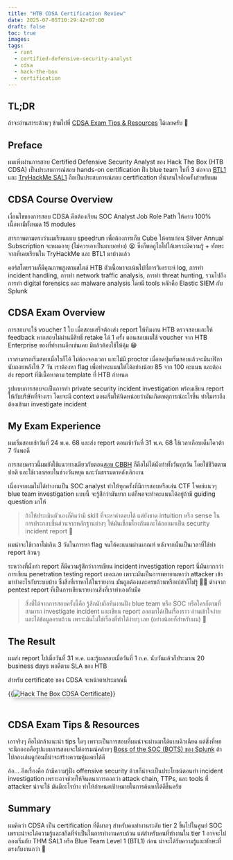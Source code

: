 ```yaml
---
title: "HTB CDSA Certification Review"
date: 2025-07-05T10:29:42+07:00
draft: false
toc: true
images:
tags:
  - rant
  - certified-defensive-security-analyst
  - cdsa
  - hack-the-box
  - certification
---
```


## TL;DR
ถ้าจะอ่านสาระล้วนๆ ข้ามไปที่ [CDSA Exam Tips & Resources](#cdsa-exam-tips--resources) ได้เลยครับ 🤣

## Preface
ผมเพิ่งผ่านการสอบ Certified Defensive Security Analyst ของ Hack The Box (HTB CDSA) เป็นประสบการณ์สอบ hands-on certification ฝั่ง blue team ใบที่ 3 ต่อจาก [BTL1](/posts/btl1-certification-review) และ [TryHackMe SAL1](/posts/thm-sal1-certification-review) ถือเป็นประสบการณ์สอบ certification ที่น่าสนใจอีกครั้งสำหรับผม

<center><div data-iframe-width="150" data-iframe-height="270" data-share-badge-id="b1267119-d67d-4bad-a690-2d57a747c226" data-share-badge-host="https://www.credly.com"></div><script type="text/javascript" async src="//cdn.credly.com/assets/utilities/embed.js"></script></center>

## CDSA Course Overview
เงื่อนไขของการสอบ CDSA คือต้องเรียน SOC Analyst Job Role Path ให้ครบ 100% เนื้อหามีทั้งหมด 15 modules

สารภาพตามตรงว่าผมเรียนแบบ speedrun เพื่อต้องการเก็บ Cube ให้ครบก่อน Silver Annual Subscription จะหมดอายุ (ไม่ควรเอาเป็นแบบอย่าง) 😫 ซึ่งก็พอถูไถไปได้เพราะมีความรู้ + ทักษะจากที่เคยเรียนใน TryHackMe และ BTL1 มาบ้างแล้ว

คอร์สโดยรวมก็มีคุณภาพสูงตามสไตล์ HTB ตัวเนื้อหาจะเน้นไปที่การวิเคราะห์ log, การทำ incident handling, การทำ network traffic analysis, การทำ threat hunting, รวมไปถึงการทำ digital forensics และ malware analysis โดยมี tools หลักคือ Elastic SIEM กับ Splunk

## CDSA Exam Overview
การสอบจะใช้ voucher 1 ใบ เมื่อสอบเสร็จต้องส่ง report ให้ทีมงาน HTB ตรวจสอบและให้ feedback หากสอบไม่ผ่านมีสิทธิ์ retake ได้ 1 ครั้ง ตอนสอบผมใช้ voucher จาก HTB Enterprise ของที่ทำงานอีกเช่นเคย มีแล้วต้องใช้ให้คุ้ม 😁

เราสามารถเริ่มสอบเมื่อไรก็ได้ ไม่ต้องจองเวลา และไม่มี proctor เมื่อกดปุ่มเริ่มสอบแล้วจะมีนาฬิกานับถอยหลังให้ 7 วัน เราต้องหา flag เพื่อทำคะแนนให้ได้อย่างน้อย 85 จาก 100 คะแนน และต้องส่ง report ที่มีเนื้อหาตาม template ที่ HTB กำหนด

รูปแบบการสอบจะเป็นการทำ private security incident investigation พร้อมเขียน report ให้กับบริษัทที่จ้างเรา โดยจะมี context ตอนเริ่มให้นิดหน่อยว่ามันเกิดเหตุการณ์อะไรขึ้น ทำไมเราถึงต้องเข้ามา investigate incident

## My Exam Experience
ผมเริ่มสอบเช้าวันที่ 24 พ.ค. 68 และส่ง report ตอนเช้าวันที่ 31 พ.ค. 68 ใช้เวลาเกือบเต็มโควต้า 7 วันพอดี

การสอบคราวนี้ผมยังใช้แนวทางเดียวกับตอน[สอบ CBBH](/posts/htb-cbbh-certification-review) ก็คือไม่ได้นั่งทำทั้งวันทุกวัน โดยใช้ชีวิตตามปกติ และใช้เวลาสอบในช่วงวันหยุด และวันธรรมดาหลังเลิกงาน

เนื่องจากผมไม่ได้ทำงานเป็น SOC analyst ทำให้ทุกครั้งที่มีการสอบหรือเล่น CTF โจทย์แนวๆ blue team investigation แบบนี้ จะรู้สึกว่ามันยาก แต่ก็พอจะทำคะแนนได้อยู่ถ้ามี guiding question มาให้ 

> ถ้าให้ประเมินตัวเองก็คิดว่ามี skill ที่จะหาคำตอบได้ แต่ยังขาด intuition หรือ sense ในการประกอบชิ้นส่วนจากหลักฐานต่างๆ ให้มันเชื่อมโยงกันและได้ออกมาเป็น security incident report 🥺

ผมน่าจะใช้เวลาไม่เกิน 3 วันในการหา flag จนได้คะแนนผ่านเกณฑ์ หลังจากนั้นเป็นเวลาที่ใช้ทำ report ล้วนๆ

ระหว่างที่นั่งทำ report ก็มีความรู้สึกว่าการเขียน incident investigation report นี่มันยากกว่าการเขียน penetration testing report เยอะเลย เพราะมันเป็นการพยายามหาว่า attacker เข้ามาทำอะไรกับระบบบ้าง ซึ่งสิ่งที่เราหาได้ในรายงาน มันถูกต้องและครบถ้วนหรือเปล่าก็ไม่รู้ 😵‍💫 ต่างจาก pentest report ที่เป็นการเขียนรายงานสิ่งที่เราทำเองกับมือ

> สิ่งที่ได้จากการสอบครั้งนี้คือ รู้สึกนับถือทีมงานฝั่ง blue team หรือ SOC หรือใครก็ตามที่สามารถ investigate incident และเขียน report ออกมาได้เป็นเรื่องราว อ่านเข้าใจง่าย และได้ข้อมูลครบถ้วน เพราะมันไม่ใช่เรื่องที่ทำได้ง่ายๆ เลย (อย่างน้อยก็สำหรับผม) 🙏

## The Result
ผมส่ง report ไปเมื่อวันที่ 31 พ.ค. และรู้ผลสอบเมื่อวันที่ 1 ก.ค. นับวันแล้วก็ประมาณ 20 business days พอดีตาม SLA ของ HTB

สำหรับ certificate ของ CDSA จะหน้าตาประมาณนี้

{{<image src="/img/htb-cdsa-certification-review/htb-cdsa-certificate.png" alt="Hack The Box CDSA Certificate" position="center" style="box-shadow: 0 5px 10px 0 rgba(0,0,0,0.2); margin-bottom: 1.5em;">}}

## CDSA Exam Tips & Resources
เอาจริงๆ คือไม่กล้าแนะนำ tips ใดๆ เพราะเป็นการสอบที่ผมน่าจะผ่านมาได้แบบฉิวเฉียด แต่สิ่งที่พอจะนึกออกคือรูปแบบการสอบจะให้อารมณ์คล้ายๆ [Boss of the SOC (BOTS) ของ Splunk](https://bots.splunk.com/) ถ้าไปลองเล่นดูก่อนก็น่าจะสร้างความคุ้นเคยได้ดี

อ้อ... อีกเรื่องคือ ถ้ามีความรู้ฝั่ง offensive security ด้วยก็น่าจะเป็นประโยชน์ตอนทำ incident investigation เพราะอาจช่วยให้จินตนาการออกว่า attack chain, TTPs, และ tools ที่ attacker น่าจะใช้ มันมีอะไรบ้าง ทำให้กำหนดเป้าหมายในการค้นหาได้ดีขึ้นครับ

## Summary
ผมคิดว่า CDSA เป็น certification ที่ดีมากๆ สำหรับคนทำงานระดับ tier 2 ขึ้นไปในศูนย์ SOC เพราะน่าจะได้ความรู้และสกิลที่จำเป็นในการทำงานครบถ้วน แต่สำหรับคนที่ทำงานใน tier 1 อาจจะไปลองเริ่มกับ THM SAL1 หรือ Blue Team Level 1 (BTL1) ก่อน น่าจะได้รับความรู้และทักษะที่ตรงกับงานกว่า 🤔